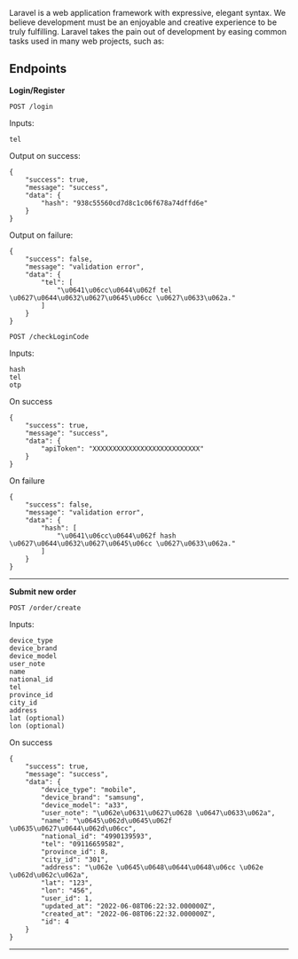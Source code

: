 Laravel is a web application framework with expressive, elegant syntax. We believe development must be an enjoyable and creative experience to be truly fulfilling. Laravel takes the pain out of development by easing common tasks used in many web projects, such as:
## Endpoints

**Login/Register**

`POST /login`

Inputs:
```
tel
````

Output on success:
```
{
    "success": true,
    "message": "success",
    "data": {
        "hash": "938c55560cd7d8c1c06f678a74dffd6e"
    }
}
```

Output on failure:
```
{
    "success": false,
    "message": "validation error",
    "data": {
        "tel": [
            "\u0641\u06cc\u0644\u062f tel \u0627\u0644\u0632\u0627\u0645\u06cc \u0627\u0633\u062a."
        ]
    }
}
```

`POST /checkLoginCode`

Inputs:
```
hash
tel
otp
````

On success
```
{
    "success": true,
    "message": "success",
    "data": {
        "apiToken": "XXXXXXXXXXXXXXXXXXXXXXXXXXX"
    }
}
```

On failure
```
{
    "success": false,
    "message": "validation error",
    "data": {
        "hash": [
            "\u0641\u06cc\u0644\u062f hash \u0627\u0644\u0632\u0627\u0645\u06cc \u0627\u0633\u062a."
        ]
    }
}
```

---

**Submit new order**

`POST /order/create`

Inputs:
```
device_type 
device_brand 
device_model
user_note
name
national_id
tel
province_id
city_id
address
lat (optional)
lon (optional)
````

On success
```
{
    "success": true,
    "message": "success",
    "data": {
        "device_type": "mobile",
        "device_brand": "samsung",
        "device_model": "a33",
        "user_note": "\u062e\u0631\u0627\u0628 \u0647\u0633\u062a",
        "name": "\u0645\u062d\u0645\u062f \u0635\u0627\u0644\u062d\u06cc",
        "national_id": "4990139593",
        "tel": "09116659582",
        "province_id": 8,
        "city_id": "301",
        "address": "\u062e \u0645\u0648\u0644\u0648\u06cc \u062e \u062d\u062c\u062a",
        "lat": "123",
        "lon": "456",
        "user_id": 1,
        "updated_at": "2022-06-08T06:22:32.000000Z",
        "created_at": "2022-06-08T06:22:32.000000Z",
        "id": 4
    }
}
```

---